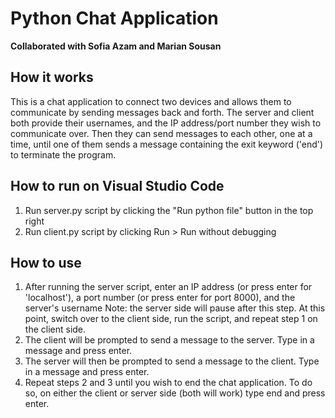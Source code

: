 # Python Chat Application

**Collaborated with Sofia Azam and Marian Sousan**

## How it works
This is a chat application to connect two devices and allows them to communicate by sending messages back and forth. The server and client both provide their usernames, and the IP address/port number they wish to communicate over. Then they can send messages to each other, one at a time, until one of them sends a message containing the exit keyword ('end') to terminate the program.

## How to run on Visual Studio Code
1. Run server.py script by clicking the "Run python file" button in the top right
2. Run client.py script by clicking Run > Run without debugging

## How to use
1. After running the server script, enter an IP address (or press enter for 'localhost'), a port number (or press enter for port 8000), and the server's username
    Note: the server side will pause after this step. At this point, switch over to the client side, run the script, and repeat step 1 on the client side.
2. The client will be prompted to send a message to the server. Type in a message and press enter.
3. The server will then be prompted to send a message to the client. Type in a message and press enter.
4. Repeat steps 2 and 3 until you wish to end the chat application. To do so, on either the client or server side (both will work) type end and press enter.
